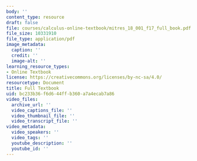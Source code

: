 ```yaml
---
body: ''
content_type: resource
draft: false
file: courses/calculus-online-textbook/mitres_18_001_f17_full_book.pdf
file_size: 10331910
file_type: application/pdf
image_metadata:
  caption: ''
  credit: ''
  image-alt: ''
learning_resource_types:
- Online Textbook
license: https://creativecommons.org/licenses/by-nc-sa/4.0/
resourcetype: Document
title: Full Textbook
uid: bc233b36-f6d6-44ff-b360-a7a4ecab7a86
video_files:
  archive_url: ''
  video_captions_file: ''
  video_thumbnail_file: ''
  video_transcript_file: ''
video_metadata:
  video_speakers: ''
  video_tags: ''
  youtube_description: ''
  youtube_id: ''
---
```

